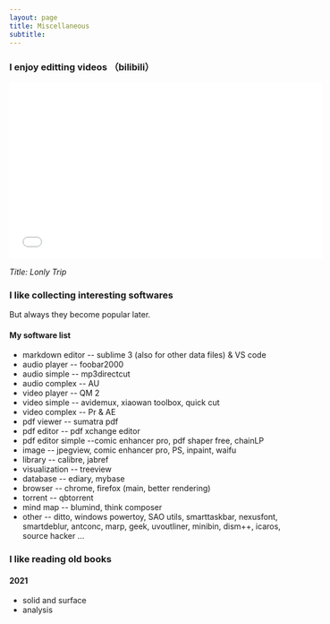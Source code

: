 ```yaml
---
layout: page
title: Miscellaneous
subtitle: 
---
```


### I enjoy editting videos （bilibili）

<iframe  width="560" height="315" src="\video\taikongren.mp4" frameborder="0"  allowfullscreen autoplay="false"></iframe>

*Title: Lonly Trip*<br>

### I like collecting interesting softwares
But always they become popular later. 
#### My software list
* markdown editor -- sublime 3 (also for other data files) & VS code
* audio player -- foobar2000
* audio simple -- mp3directcut
* audio complex -- AU
* video player -- QM 2
* video simple -- avidemux, xiaowan toolbox, quick cut
* video complex -- Pr & AE
* pdf viewer -- sumatra pdf
* pdf editor -- pdf xchange editor
* pdf editor simple --comic enhancer pro, pdf shaper free, chainLP
* image -- jpegview, comic enhancer pro, PS, inpaint, waifu
* library -- calibre, jabref
* visualization -- treeview
* database -- ediary, mybase
* browser -- chrome, firefox (main, better rendering)
* torrent -- qbtorrent
* mind map -- blumind, think composer
* other -- ditto, windows powertoy, SAO utils, smarttaskbar, nexusfont, smartdeblur, antconc, marp, geek, uvoutliner, minibin, dism++, icaros, source hacker ...

### I like reading old books
#### 2021
* solid and surface
* analysis